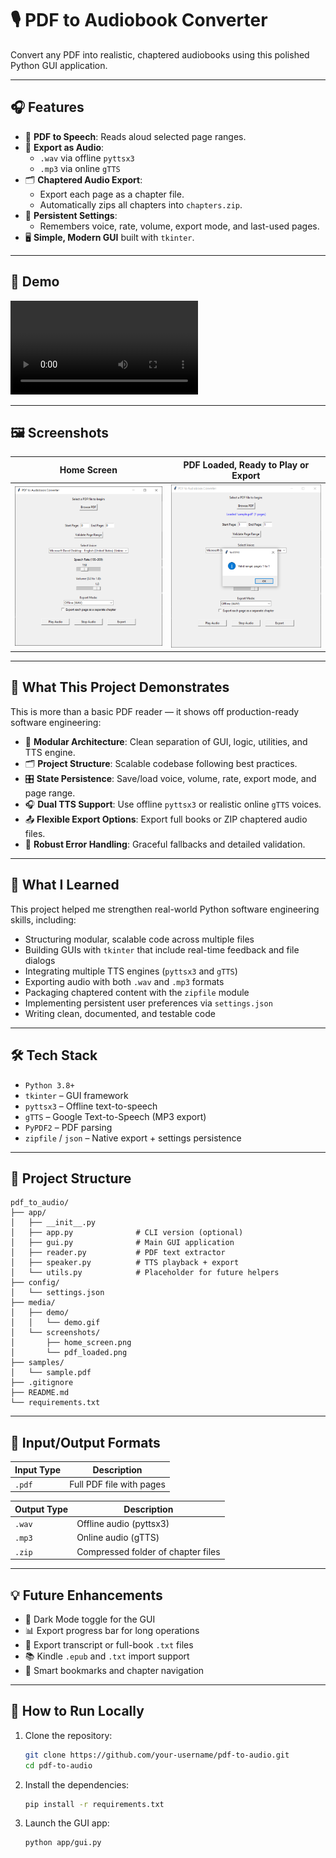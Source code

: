 # 🎙️ PDF to Audiobook Converter

Convert any PDF into realistic, chaptered audiobooks using this polished Python GUI application.

---

## 🎧 Features

- 📄 **PDF to Speech**: Reads aloud selected page ranges.
- 💾 **Export as Audio**:
  - `.wav` via offline `pyttsx3`
  - `.mp3` via online `gTTS`
- 🗂️ **Chaptered Audio Export**:
  - Export each page as a chapter file.
  - Automatically zips all chapters into `chapters.zip`.
- 🔁 **Persistent Settings**:
  - Remembers voice, rate, volume, export mode, and last-used pages.
- 🖥️ **Simple, Modern GUI** built with `tkinter`.

---

## 🎥 Demo

![Demo Walkthrough](media/demo/demo.mp4)

---

## 🖼 Screenshots

| Home Screen                            | PDF Loaded, Ready to Play or Export           |
|----------------------------------------|----------------------------------------|
| ![](media/screenshots/home_screen.png) | ![](media/screenshots/pdf_loaded.png) |

---

## 🧠 What This Project Demonstrates

This is more than a basic PDF reader — it shows off production-ready software engineering:

- 🧱 **Modular Architecture**: Clean separation of GUI, logic, utilities, and TTS engine.
- 🗂️ **Project Structure**: Scalable codebase following best practices.
- 🎛️ **State Persistence**: Save/load voice, volume, rate, export mode, and page range.
- 🎧 **Dual TTS Support**: Use offline `pyttsx3` or realistic online `gTTS` voices.
- 📤 **Flexible Export Options**: Export full books or ZIP chaptered audio files.
- 🧪 **Robust Error Handling**: Graceful fallbacks and detailed validation.

---

## 🧠 What I Learned

This project helped me strengthen real-world Python software engineering skills, including:

- Structuring modular, scalable code across multiple files
- Building GUIs with `tkinter` that include real-time feedback and file dialogs
- Integrating multiple TTS engines (`pyttsx3` and `gTTS`)
- Exporting audio with both `.wav` and `.mp3` formats
- Packaging chaptered content with the `zipfile` module
- Implementing persistent user preferences via `settings.json`
- Writing clean, documented, and testable code

---

## 🛠 Tech Stack

- `Python 3.8+`
- `tkinter` – GUI framework
- `pyttsx3` – Offline text-to-speech
- `gTTS` – Google Text-to-Speech (MP3 export)
- `PyPDF2` – PDF parsing
- `zipfile` / `json` – Native export + settings persistence

---

## 📁 Project Structure

```
pdf_to_audio/
├── app/
│   ├── __init__.py
│   ├── app.py              # CLI version (optional)
│   ├── gui.py              # Main GUI application
│   ├── reader.py           # PDF text extractor
│   ├── speaker.py          # TTS playback + export
│   └── utils.py            # Placeholder for future helpers
├── config/
│   └── settings.json
├── media/
│   ├── demo/
│   │   └── demo.gif
│   └── screenshots/
│       ├── home_screen.png
│       └── pdf_loaded.png
├── samples/
│   └── sample.pdf
├── .gitignore
├── README.md
└── requirements.txt
```

---

## 📂 Input/Output Formats

| Input Type | Description              |
|------------|--------------------------|
| `.pdf`     | Full PDF file with pages |

| Output Type | Description                         |
|-------------|-------------------------------------|
| `.wav`      | Offline audio (pyttsx3)             |
| `.mp3`      | Online audio (gTTS)                 |
| `.zip`      | Compressed folder of chapter files  |

---

## 💡 Future Enhancements

- 🌙 Dark Mode toggle for the GUI
- 📊 Export progress bar for long operations
- 🧾 Export transcript or full-book `.txt` files
- 📚 Kindle `.epub` and `.txt` import support
- 🔖 Smart bookmarks and chapter navigation

---

## 🧪 How to Run Locally

1. Clone the repository:
   ```bash
   git clone https://github.com/your-username/pdf-to-audio.git
   cd pdf-to-audio
   ```

2. Install the dependencies:
   ```bash
   pip install -r requirements.txt
   ```

3. Launch the GUI app:
   ```bash
   python app/gui.py
   ```